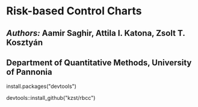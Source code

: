 # Risk-based Control Charts

## *Authors:* Aamir Saghir, Attila I. Katona, Zsolt T. Kosztyán
## Department of Quantitative Methods, University of Pannonia

install.packages("devtools")

devtools::install_github("kzst/rbcc")
